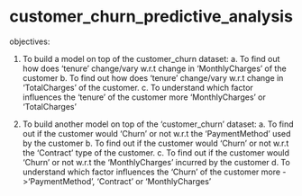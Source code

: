# customer_churn_predictive_analysis
objectives:

1. To build a model on top of the customer_churn dataset:
              a. To find out how does ‘tenure’ change/vary w.r.t change in ‘MonthlyCharges’ of the customer
              b. To find out how does ‘tenure’ change/vary w.r.t change in ‘TotalCharges’ of the customer.
              c. To understand which factor influences the ‘tenure’ of the customer more ‘MonthlyCharges’ or ‘TotalCharges’

2. To build another model on top of the ‘customer_churn’ dataset:
              a. To find out if the customer would ‘Churn’ or not w.r.t the ‘PaymentMethod’ used by the customer
              b. To find out if the customer would ‘Churn’ or not w.r.t the ‘Contract’ type of the customer.
              c. To find out if the customer would ‘Churn’ or not w.r.t the ‘MonthlyCharges’ incurred by the customer
              d. To understand which factor influences the ‘Churn’ of the customer more ->‘PaymentMethod’, ‘Contract’ or                        ‘MonthlyCharges’
